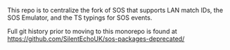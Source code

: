 This repo is to centralize the fork of SOS that supports LAN match IDs, the SOS Emulator, and the TS typings for SOS events.

Full git history prior to moving to this monorepo is found at https://github.com/SilentEchoUK/sos-packages-deprecated/
